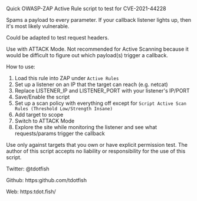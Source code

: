 Quick OWASP-ZAP Active Rule script to test for CVE-2021-44228

Spams a payload to every parameter. If your callback listener lights up, then it's most likely vulnerable.

Could be adapted to test request headers.

Use with ATTACK Mode.  Not recommended for Active Scanning because it would be difficult to figure out which
payload(s) trigger a callback.

How to use:
1. Load this rule into ZAP under `Active Rules`
2. Set up a listener on an IP that the target can reach (e.g. netcat)
3. Replace LISTENER_IP and LISTENER_PORT with your listener's IP/PORT
4. Save/Enable the script
5. Set up a scan policy with everything off except for `Script Active Scan Rules (Threshold Low/Strength Insane)`
6. Add target to scope
7. Switch to ATTACK Mode
8. Explore the site while monitoring the listener and see what requests/params trigger the callback

Use only against targets that you own or have explicit permission test.  The author of this script accepts no liability
or responsibility for the use of this script.

Twitter: @tdotfish

Github: https:github.com/tdotfish

Web: https:tdot.fish/
